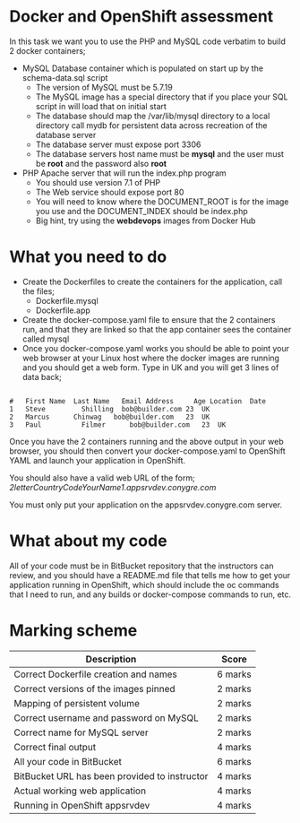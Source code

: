 # Docker and OpenShift assessment

In this task we want you to use the PHP and MySQL code verbatim to build 2 docker containers;

* MySQL Database container which is populated on start up by the schema-data.sql script
  * The version of MySQL must be 5.7.19
  * The MySQL image has a special directory that if you place your SQL script in will load that on initial start
  * The database should map the /var/lib/mysql directory to a local directory call mydb for persistent data across recreation of the database server
  * The database server must expose port 3306
  * The database servers host name must be **mysql** and the user must be **root** and the password also **root**
* PHP Apache server that will run the index.php program
  * You should use version 7.1 of PHP
  * The Web service should expose port 80
  * You will need to know where the DOCUMENT_ROOT is for the image you use and the DOCUMENT_INDEX should be index.php
  * Big hint, try using the **webdevops** images from Docker Hub

# What you need to do

* Create the Dockerfiles to create the containers for the application, call the files;
    * Dockerfile.mysql
    * Dockerfile.app
* Create the docker-compose.yaml file to ensure that the 2 containers run, and that they are linked so that the app container sees the container called mysql
* Once you docker-compose.yaml works you should be able to point your web browser at your Linux host where the docker images are running and you should get a web form.  Type in UK and you will get 3 lines of data back;
```

#	First Name	Last Name	Email Address	  Age Location	Date
1	Steve	      Shilling	bob@builder.com	23	UK
2	Marcus	    Chinwag	  bob@builder.com	23	UK
3	Paul	      Filmer	  bob@builder.com	23	UK
```

Once you have the 2 containers running and the above output in your web browser, you should then convert your docker-compose.yaml to OpenShift YAML and launch your application in OpenShift.

You should also have a valid web URL of the form;
*2letterCountryCodeYourName1.appsrvdev.conygre.com*

You must only put your application on the appsrvdev.conygre.com server.

# What about my code

All of your code must be in BitBucket repository that the instructors can review, and you should have a README.md file that tells me how to get your application running in OpenShift, which should include the oc commands that I need to run, and any builds or docker-compose commands to run, etc.

# Marking scheme

| Description | Score |
|-|-|
| Correct Dockerfile creation and names | 6 marks |
| Correct versions of the images pinned | 2 marks |
| Mapping of persistent volume          | 2 marks |
| Correct username and password on MySQL | 2 marks |
| Correct name for MySQL server         | 2 marks |
| Correct final output                  | 4 marks |
| All your code in BitBucket            | 6 marks |
| BitBucket URL has been provided to instructor | 4 marks |
| Actual working web application        | 4 marks |
| Running in OpenShift appsrvdev        | 4 marks |
